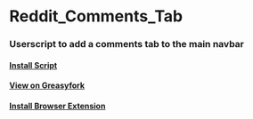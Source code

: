 # Reddit_Comments_Tab

### Userscript to add a comments tab to the main navbar

#### [Install Script](https://github.com/kimpeek/Reddit_Comments_Tab/raw/master/Reddit_Comments_Tab.user.js)

#### [View on Greasyfork](https://greasyfork.org/en/scripts/31244-reddit-comments-tab)

#### [Install Browser Extension](https://greasyfork.org/en/help/installing-user-scripts)
